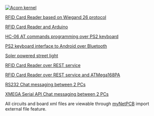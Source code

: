 [![Acorn kernel](https://raw.githubusercontent.com/sergei-iliev/acorn-kernel/master/screenshots/logo.jpg)](http://www.acorn-kernel.net)


[RFID Card Reader based on Wiegand 26 protocol](../../wiki/RFIDCardReader)

[RFID Card Reader and Arduino](../../wiki/WiFiCardReader-and-Arduino)

[HC-06 AT commands programming over PS2 keyboard](../../wiki/HC-06-AT-commands-over-PS2-keyboard)

[PS2 keyboard interface to Android over Bluetooth](../../wiki/PS2-keyboard-interface-to-Android-over-Blutooth)

[Soler powered street light](../../wiki/Solar-powered-street-light)

[RFID Card Reader over REST service](../../wiki/RFID-Card-Reader-over-REST-service)

[RFID Card Reader over REST service and ATMega168PA](../../wiki/RFID-Card-Reader-over-REST-service-and-ATMega168PA)

[RS232 Chat messaging between 2 PCs](../../wiki/Simple-Chat-Between-2-PCs-Over-RS232-Serial-Port)

[XMEGA Serial API Chat messaging between 2 PCs](../../wiki/Simple-Chat-Between-2-PCs-Over-RS232-Serial-Port)

All circuits and board xml files are viewable through [myNetPCB](https://github.com/sergei-iliev/myNetPCB) import external file feature. 

